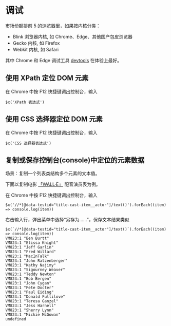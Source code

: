 # 调试

市场份额排前 5 的浏览器里，如果按内核分类：

- Blink 浏览器内核, 如 Chrome、Edge、其他国产包皮浏览器
- Gecko 内核, 如 Firefox
- Webkit 内核, 如 Safari

其中 Chrome 和 Edge 调试工具 [devtools](https://developer.chrome.com/docs/devtools/) 在体验上最好。

## 使用 XPath 定位 DOM 元素

在 Chrome 中按 F12 快捷键调出控制台，输入

    $x('XPath 表达式')

## 使用 CSS 选择器定位 DOM 元素

在 Chrome 中按 F12 快捷键调出控制台，输入

    $x('CSS 选择器表达式')

## 复制或保存控制台(console)中定位的元素数据

场景：复制一个列表类结构多个元素的文本值。

下面以复制电影 [「WALL·E」](https://www.imdb.com/title/tt0910970/) 配音演员表为例。

在 Chrome 中按 F12 快捷键调出控制台，输入

    $x('//*[@data-testid="title-cast-item__actor"]/text()').forEach((item) => console.log(item))

右击输入行，弹出菜单中选择“另存为……”，保存文本结果类似

    $x(`//*[@data-testid="title-cast-item__actor"]/text()`).forEach((item) => console.log(item))
    VM823:1 "Ben Burtt"
    VM823:1 "Elissa Knight"
    VM823:1 "Jeff Garlin"
    VM823:1 "Fred Willard"
    VM823:1 "MacInTalk"
    VM823:1 "John Ratzenberger"
    VM823:1 "Kathy Najimy"
    VM823:1 "Sigourney Weaver"
    VM823:1 "Teddy Newton"
    VM823:1 "Bob Bergen"
    VM823:1 "John Cygan"
    VM823:1 "Pete Docter"
    VM823:1 "Paul Eiding"
    VM823:1 "Donald Fullilove"
    VM823:1 "Teresa Ganzel"
    VM823:1 "Jess Harnell"
    VM823:1 "Sherry Lynn"
    VM823:1 "Mickie McGowan"
    undefined
